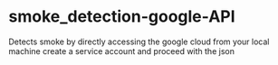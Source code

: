 # smoke_detection-google-API
Detects smoke by directly accessing the google cloud from your local machine
create a service account and proceed with the json 
